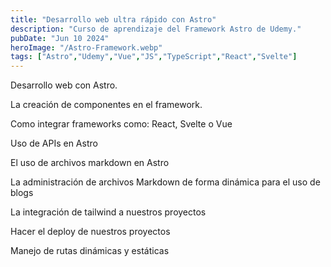 ```yaml
---
title: "Desarrollo web ultra rápido con Astro"
description: "Curso de aprendizaje del Framework Astro de Udemy."
pubDate: "Jun 10 2024"
heroImage: "/Astro-Framework.webp"
tags: ["Astro","Udemy","Vue","JS","TypeScript","React","Svelte"]
---
```


Desarrollo web con Astro.

La creación de componentes en el framework.

Como integrar frameworks como: React, Svelte o Vue

Uso de APIs en Astro

El uso de archivos markdown en Astro

La administración de archivos Markdown de forma dinámica para el uso de blogs

La integración de tailwind a nuestros proyectos

Hacer el deploy de nuestros proyectos

Manejo de rutas dinámicas y estáticas
